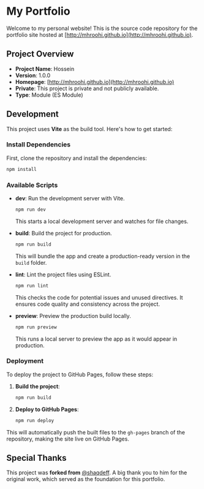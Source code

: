 # My Portfolio

Welcome to my personal website! This is the source code repository for the portfolio site hosted at [http://mhroohi.github.io](http://mhroohi.github.io).

## Project Overview

- **Project Name**: Hossein
- **Version**: 1.0.0
- **Homepage**: [http://mhroohi.github.io](http://mhroohi.github.io)
- **Private**: This project is private and not publicly available.
- **Type**: Module (ES Module)

## Development

This project uses **Vite** as the build tool. Here's how to get started:

### Install Dependencies
First, clone the repository and install the dependencies:

```bash
npm install
```

### Available Scripts

- **dev**: Run the development server with Vite.
  ```bash
  npm run dev
  ```
  This starts a local development server and watches for file changes.

- **build**: Build the project for production.
  ```bash
  npm run build
  ```
  This will bundle the app and create a production-ready version in the `build` folder.

- **lint**: Lint the project files using ESLint.
  ```bash
  npm run lint
  ```
  This checks the code for potential issues and unused directives. It ensures code quality and consistency across the project.

- **preview**: Preview the production build locally.
  ```bash
  npm run preview
  ```
  This runs a local server to preview the app as it would appear in production.

### Deployment

To deploy the project to GitHub Pages, follow these steps:

1. **Build the project**:
   ```bash
   npm run build
   ```

2. **Deploy to GitHub Pages**:
   ```bash
   npm run deploy
   ```

This will automatically push the built files to the `gh-pages` branch of the repository, making the site live on GitHub Pages.

## Special Thanks

This project was **forked from** [@shaqdeff](https://github.com/shaqdeff). A big thank you to him for the original work, which served as the foundation for this portfolio.
